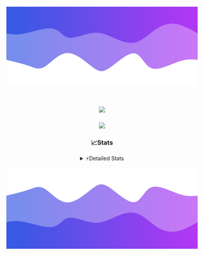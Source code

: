 ![Header](./header.png)
<div align="center">

<h1 align="center">
  <a href="https://git.io/typing-svg">
    <img src="https://readme-typing-svg.herokuapp.com/?lines=Hello,+There!+%F0%9F%91%8B;This+is+chicho.;Owner+on+Ocean;&center=true&size=25">
  </a>
</h1>
  
<p align="center">
  <img src="https://lanyard.cnrad.dev/api/852683595378196480" />
</p>

### 📈Stats
<details>
    <summary> ⚡Detailed Stats</summary>
    <br/>

<!--START_SECTION:waka-->
![Code Time](http://img.shields.io/badge/Code%20Time-525%20hrs%2041%20mins-blue)

![Profile Views](http://img.shields.io/badge/Profile%20Views-0-blue)

**🐱 My GitHub Data** 

> 📦 43.8 kB Used in GitHub's Storage 
 > 
> 🏆 48 Contributions in the Year 2023
 > 
> 🚫 Not Opted to Hire
 > 
> 📜 12 Public Repositories 
 > 
> 🔑 7 Private Repositories 
 > 
**I'm a Night 🦉** 

```text
🌞 Morning                17 commits          █░░░░░░░░░░░░░░░░░░░░░░░░   04.89 % 
🌆 Daytime                38 commits          ███░░░░░░░░░░░░░░░░░░░░░░   10.92 % 
🌃 Evening                153 commits         ███████████░░░░░░░░░░░░░░   43.97 % 
🌙 Night                  140 commits         ██████████░░░░░░░░░░░░░░░   40.23 % 
```
📅 **I'm Most Productive on Tuesday** 

```text
Monday                   19 commits          █░░░░░░░░░░░░░░░░░░░░░░░░   05.46 % 
Tuesday                  102 commits         ███████░░░░░░░░░░░░░░░░░░   29.31 % 
Wednesday                62 commits          ████░░░░░░░░░░░░░░░░░░░░░   17.82 % 
Thursday                 45 commits          ███░░░░░░░░░░░░░░░░░░░░░░   12.93 % 
Friday                   38 commits          ███░░░░░░░░░░░░░░░░░░░░░░   10.92 % 
Saturday                 31 commits          ██░░░░░░░░░░░░░░░░░░░░░░░   08.91 % 
Sunday                   51 commits          ████░░░░░░░░░░░░░░░░░░░░░   14.66 % 
```


📊 **This Week I Spent My Time On** 

```text
🕑︎ Time Zone: America/Argentina/Buenos_Aires

💬 Programming Languages: 
JavaScript               13 hrs 39 mins      █████████████░░░░░░░░░░░░   51.10 % 
Python                   7 hrs 43 mins       ███████░░░░░░░░░░░░░░░░░░   28.89 % 
HTML                     4 hrs 13 mins       ████░░░░░░░░░░░░░░░░░░░░░   15.82 % 
JSON                     50 mins             █░░░░░░░░░░░░░░░░░░░░░░░░   03.16 % 
CSS                      16 mins             ░░░░░░░░░░░░░░░░░░░░░░░░░   01.01 % 

🔥 Editors: 
VS Code                  26 hrs 42 mins      █████████████████████████   100.00 % 

🐱‍💻 Projects: 
Unknown Project          12 hrs 56 mins      ████████████░░░░░░░░░░░░░   48.42 % 
ecommerce                6 hrs 51 mins       ██████░░░░░░░░░░░░░░░░░░░   25.69 % 
Coder                    6 hrs 14 mins       ██████░░░░░░░░░░░░░░░░░░░   23.37 % 
ecommerce-coder          40 mins             █░░░░░░░░░░░░░░░░░░░░░░░░   02.52 % 

💻 Operating System: 
Windows                  26 hrs 42 mins      █████████████████████████   100.00 % 
```

**I Mostly Code in JavaScript** 

```text
JavaScript               9 repos             ████████░░░░░░░░░░░░░░░░░   32.14 % 
HTML                     4 repos             ████░░░░░░░░░░░░░░░░░░░░░   14.29 % 
CSS                      4 repos             ████░░░░░░░░░░░░░░░░░░░░░   14.29 % 
C#                       2 repos             ██░░░░░░░░░░░░░░░░░░░░░░░   07.14 % 
Batchfile                1 repo              █░░░░░░░░░░░░░░░░░░░░░░░░   03.57 % 
```




 Last Updated on 15/11/2023 07:11:43 UTC
<!--END_SECTION:waka-->
</details>

![Footer](./footer.png)
